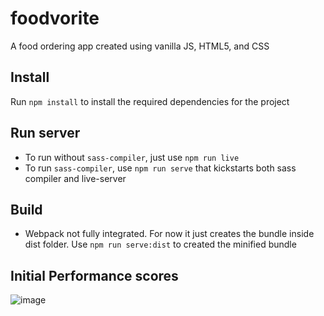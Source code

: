 # foodvorite

A food ordering app created using vanilla JS, HTML5, and CSS

## Install

Run `npm install` to install the required dependencies for the project

## Run server

- To run without `sass-compiler`, just use `npm run live`
- To run `sass-compiler`, use `npm run serve` that kickstarts both sass compiler and live-server

## Build

- Webpack not fully integrated. For now it just creates the bundle inside dist folder. Use `npm run serve:dist` to created the minified bundle

## Initial Performance scores
![image](https://user-images.githubusercontent.com/61248036/102757879-f5545700-4397-11eb-8153-edf837e00764.png)
